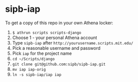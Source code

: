 sipb-iap
========
To get a copy of this repo in your own Athena locker:

1. `$ athrun scripts scripts-django`
2. Choose 1 - your personal Athena account
3. Type `sipb-iap` after `http://yourusername.scripts.mit.edu/`
4. Pick a reasonable username and password
5. Pick `iap` for the project name
6. `cd ~/Scripts/django`
7. `git clone git@github.com:sipb/sipb-iap.git`
8. `mv iap iap-orig`
9. `ln -s sipb-iap/iap iap`
